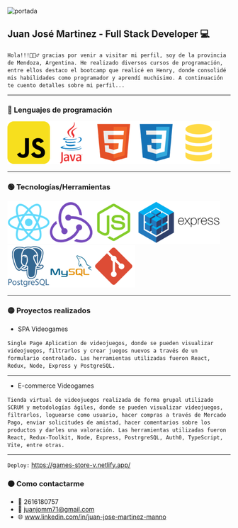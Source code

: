 ![portada](portada.jpg)

## Juan José Martinez - Full Stack Developer 💻  

`Hola!!!🙋🏻‍♂️ gracias por venir a visitar mi perfil, soy de la provincia de Mendoza, Argentina. He realizado diversos cursos de programación, entre ellos destaco el bootcamp que realicé en Henry, donde consolidé mis habilidades como programador y aprendí muchisimo. A continuación te cuento detalles sobre mi perfil...  
`  
***
### 🔵 Lenguajes de programación  

![js](js.png)![java](java.png)![html](html.png)![css](css.png)![sql](sql.png)  
***
### 🟢 Tecnologías/Herramientas  

![react](react.png)![redux](redux.png)![node](node.png)![sequelize](sequelize.png)![express](express.png)![postgre](postgre.png)![mysql](mysql.png)![git](git.png)  
***
### 🟡 Proyectos realizados  

- SPA Videogames  

`Single Page Aplication de videojuegos, donde se pueden visualizar videojuegos, filtrarlos y crear juegos nuevos a través de un formulario controlado. Las herramientas utilizadas fueron React, Redux, Node, Express y PostgreSQL.` 
***
- E-commerce Videogames

`Tienda virtual de videojuegos realizada de forma grupal utilizado SCRUM y metodologías ágiles, donde se pueden visualizar videojuegos, filtrarlos, loguearse como usuario, hacer compras a través de Mercado Pago, enviar solicitudes de amistad, hacer comentarios sobre los productos y darles una valoración. Las herramientas utilizadas fueron React, Redux-Toolkit, Node, Express, PostrgreSQL, Auth0, TypeScript, Vite, entre otras.`
***
`Deploy:`  https://games-store-v.netlify.app/
### 🟠 Como contactarme  

- 📲 2616180757
- 📧 juanjomm71@gmail.com
- 🌐 www.linkedin.com/in/juan-jose-martinez-manno
 
